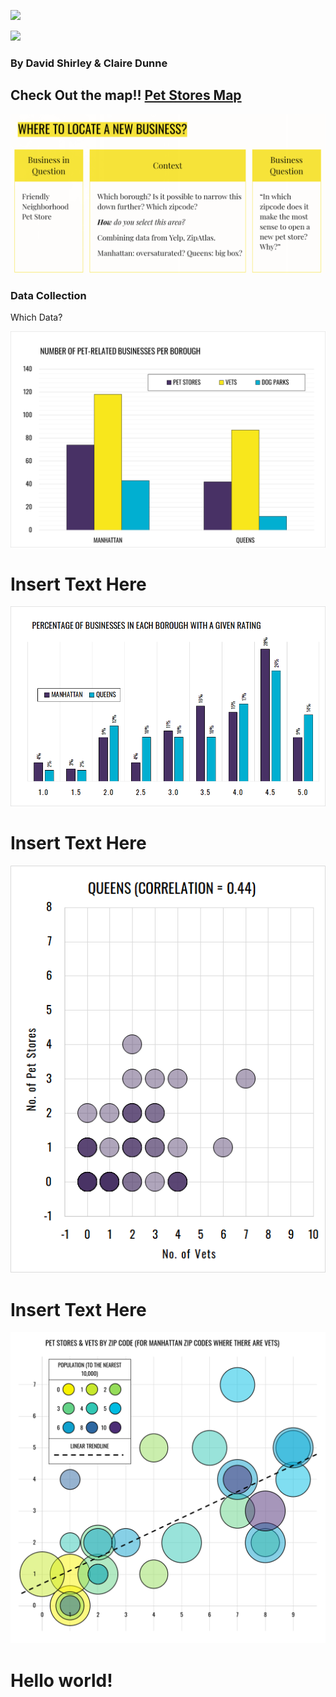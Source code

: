 ![](https://img.shields.io/maintenance/yes/2021)

![](https://github.com/DavidKentShirley/FI_Phase1_Project/blob/main/img/%F0%9F%98%BAPet_Store_analysis_using_Yelp_Fusion%F0%9F%98%BA.png?raw=true)
### By David Shirley & Claire Dunne

## Check Out the map!!  [Pet Stores Map](https://sites.google.com/view/just-a-map/home?authuser=1 "Heading link")

![](https://github.com/DavidKentShirley/FI_Phase1_Project/blob/main/img/NewBusiness.png?raw=true)

### Data Collection
Which Data?


![](https://github.com/DavidKentShirley/FI_Phase1_Project/blob/main/img/chhart%203.png?raw=true)

# Insert Text Here

![](https://github.com/DavidKentShirley/FI_Phase1_Project/blob/main/img/chart%204.png?raw=true)

# Insert Text Here


![](https://github.com/DavidKentShirley/FI_Phase1_Project/blob/main/img/chart%202.png?raw=true)

# Insert Text Here

![](https://github.com/DavidKentShirley/FI_Phase1_Project/blob/main/img/chart1.png?raw=true)


<!DOCTYPE html>
<html>
    <head>
        <mate charest="utf-8" />
        <title>Hello world!</title>
    </head>
    <body>
        <h1>Hello world!</h1>
    </body>
</html>
